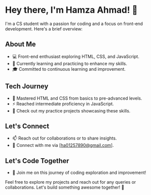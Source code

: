 # Hey there, I'm Hamza Ahmad! 👋

I'm a CS student with a passion for coding and a focus on front-end development. Here's a brief overview:

## About Me
- 💻 Front-end enthusiast exploring HTML, CSS, and JavaScript.
- 🌱 Currently learning and practicing to enhance my skills.
- 🎓 Committed to continuous learning and improvement.

## Tech Journey
- 🚀 Mastered HTML and CSS from basics to pre-advanced levels.
- ⚡ Reached intermediate proficiency in JavaScript.
- 🔧 Check out my practice projects showcasing these skills.

## Let's Connect
- 📫 Reach out for collaborations or to share insights.
- 💬 Connect with me via [ha01257890@gmail.com].

## Let's Code Together
- 🌟 Join me on this journey of coding exploration and improvement!

Feel free to explore my projects and reach out for any queries or collaborations. Let's build something awesome together! 🚀
